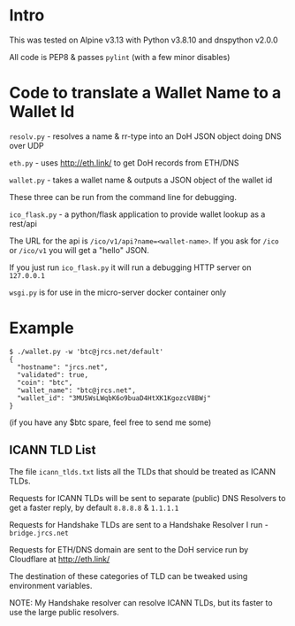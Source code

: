 # Intro

This was tested on Alpine v3.13 with Python v3.8.10 and dnspython v2.0.0

All code is PEP8 & passes `pylint` (with a few minor disables)


# Code to translate a Wallet Name to a Wallet Id

`resolv.py` - resolves a name & rr-type into an DoH JSON object doing DNS over UDP

`eth.py` - uses http://eth.link/ to get DoH records from ETH/DNS

`wallet.py` - takes a wallet name & outputs a JSON object of the wallet id

These three can be run from the command line for debugging.


`ico_flask.py` - a python/flask application to provide wallet lookup as a rest/api

The URL for the api is `/ico/v1/api?name=<wallet-name>`. If you ask for `/ico` or `/ico/v1` you
will get a "hello" JSON.

If you just run `ico_flask.py` it will run a debugging HTTP server on `127.0.0.1`

`wsgi.py` is for use in the micro-server docker container only


# Example

    $ ./wallet.py -w 'btc@jrcs.net/default'
	{
	  "hostname": "jrcs.net",
	  "validated": true,
	  "coin": "btc",
	  "wallet_name": "btc@jrcs.net",
	  "wallet_id": "3MU5WsLWqbK6o9buaD4HtXK1KgozcV8BWj"
	}

    
(if you have any $btc spare, feel free to send me some)


## ICANN TLD List

The file `icann_tlds.txt` lists all the TLDs that should be treated as ICANN TLDs.

Requests for ICANN TLDs will be sent to separate (public) DNS Resolvers to get a faster reply, by default `8.8.8.8` & `1.1.1.1`

Requests for Handshake TLDs are sent to a Handshake Resolver I run - `bridge.jrcs.net`

Requests for ETH/DNS domain are sent to the DoH service run by Cloudflare at http://eth.link/

The destination of these categories of TLD can be tweaked using environment variables.

NOTE: My Handshake resolver can resolve ICANN TLDs, but its faster to use the large public resolvers.
